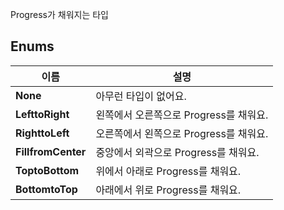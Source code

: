 
Progress가 채워지는 타입 
## **Enums**

 **이름** | **설명** |
 --- | --- |
**None** |아무런 타입이 없어요. |
**LefttoRight** |왼쪽에서 오른쪽으로 Progress를 채워요. |
**RighttoLeft** |오른쪽에서 왼쪽으로 Progress를 채워요. |
**FillfromCenter** |중앙에서 외곽으로 Progress를 채워요. |
**ToptoBottom** |위에서 아래로 Progress를 채워요. |
**BottomtoTop** |아래에서 위로 Progress를 채워요. |
